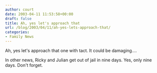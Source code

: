 ```yaml
---
author: court
date: 2003-04-11 11:53:58+00:00
draft: false
title: Ah, yes let's approach that
url: /blog/2003/04/11/ah-yes-lets-approach-that/
categories:
- Family News
---
```


Ah, yes let's approach that one with tact.  It could be damaging....

In other news, Ricky and Julian get out of jail in nine days.  Yes, only nine days.  Don't forget.
